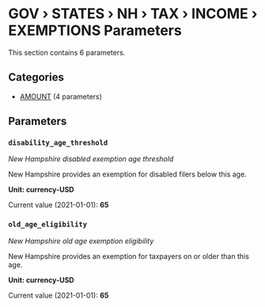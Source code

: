 # GOV › STATES › NH › TAX › INCOME › EXEMPTIONS Parameters

This section contains 6 parameters.

## Categories

- [AMOUNT](amount/index.md) (4 parameters)

## Parameters

### `disability_age_threshold`
*New Hampshire disabled exemption age threshold*

New Hampshire provides an exemption for disabled filers below this age.

**Unit: currency-USD**

Current value (2021-01-01): **65**


### `old_age_eligibility`
*New Hampshire old age exemption eligibility*

New Hampshire provides an exemption for taxpayers on or older than this age.

**Unit: currency-USD**

Current value (2021-01-01): **65**

